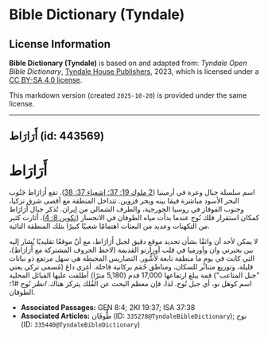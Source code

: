 # Bible Dictionary (Tyndale)

## License Information

**Bible Dictionary (Tyndale)** is based on and adapted from: _Tyndale Open Bible Dictionary_, [Tyndale House Publishers](https://tyndaleopenresources.com/), 2023, which is licensed under a [CC BY-SA 4.0 license](https://creativecommons.org/licenses/by-sa/4.0/legalcode.en).

This markdown version (created `2025-10-20`) is provided under the same license.



--------------------------------

## أَرَارَاط (id: 443569)

أَرَارَاط
=========

اسم سلسلة جبال وعرة في أرمينيا ([2 ملوك 19: 37](https://ref.ly/2Kgs19:37)[؛ إشعياء 37: 38](https://ref.ly/Isa37:38)). تقع أَرَارَاط جَنُوب البحر الأسود مباشرة فيمَا بينه وبحر قزوين. تتداخل المنطقة مع أقصى شرق تركيا، وجنوب القوقاز في روسيا الجورجية، والطرف الشمالي من إيران. تُذكر جبال أَرَارَاط كمكان استقرار فلك نُوح عندما بدأت مياه الطوفان في الانحسار ([تكوين 8: 4](https://ref.ly/Gen8:4)). أثارت كثير من التكهنات وعديد من البعثات اهتمامًا شعبيًا كبيرًا بتلك المنطقة النائية.

لا يمكن لأحد أن واثقًا بشأن تحديد موقع دقيق لجبل أَرَارَاط، مع أنّ موقعًا تقليديًا يُشار إليه بين بحيرتي وان وأورميا في قلب أورارتو القديمة (لاحظ الحروف المشتركة مع أَرَارَاط)، التي كانت في يومٍ ما منطقة تابعة لأشُّور. التضاريس المحيطة هي سهل مرتفع ذو نباتات قليلة، وتوزيع متناثر للسكان، ومناطق حُمَم بركانية قاحلة. أغري داغ (مُسمى تركي يعني "جبل المتاعب") قمة يبلغ ارتفاعها 17,000 قدم (5,180 مترًا) أطلقت عليها القبائل المحلية اسم كوهل نو، أي جبل نُوح. لذا، فإن معظم البحث عن الفُلك يتركز هناك. *انظر* نُوح \#1؛ الطوفان.

* **Associated Passages:** GEN 8:4; 2KI 19:37; ISA 37:38
* **Associated Articles:** طُّوفَان (ID: `335278@TyndaleBibleDictionary`); نوح (ID: `335440@TyndaleBibleDictionary`)

